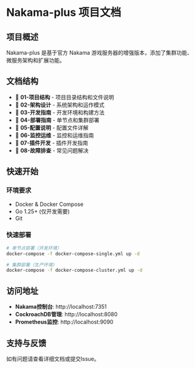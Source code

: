 # Nakama-plus 项目文档

## 项目概述

Nakama-plus 是基于官方 Nakama 游戏服务器的增强版本，添加了集群功能、微服务架构和扩展功能。

## 文档结构

- 📁 **01-项目结构** - 项目目录结构和文件说明
- 📁 **02-架构设计** - 系统架构和运作模式
- 📁 **03-开发指南** - 开发环境和构建方法
- 📁 **04-部署指南** - 单节点和集群部署
- 📁 **05-配置说明** - 配置文件详解
- 📁 **06-监控运维** - 监控和运维指南
- 📁 **07-插件开发** - 插件开发指南
- 📁 **08-故障排查** - 常见问题解决

## 快速开始

### 环境要求
- Docker & Docker Compose
- Go 1.25+ (仅开发需要)
- Git

### 快速部署
```bash
# 单节点部署（开发环境）
docker-compose -f docker-compose-single.yml up -d

# 集群部署（生产环境）
docker-compose -f docker-compose-cluster.yml up -d
```

## 访问地址

- **Nakama控制台**: http://localhost:7351
- **CockroachDB管理**: http://localhost:8080
- **Prometheus监控**: http://localhost:9090

## 支持与反馈

如有问题请查看详细文档或提交Issue。
